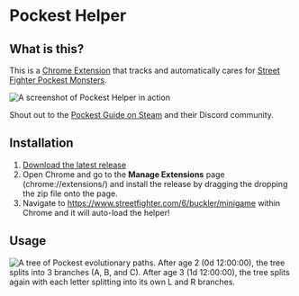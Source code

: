 # Pockest Helper

## What is this?

This is a [Chrome Extension](chrome://extensions/) that tracks and automatically cares for [Street Fighter Pockest Monsters](https://www.streetfighter.com/6/buckler/minigame).

![A screenshot of Pockest Helper in action](https://i.imgur.com/WJaKG8c.jpg)

Shout out to the [Pockest Guide on Steam](https://steamcommunity.com/sharedfiles/filedetails/?id=3003515624) and their Discord community.

## Installation

1. [Download the latest release](https://github.com/folklorelabs/pockest-helper/releases/latest)
2. Open Chrome and go to the **Manage Extensions** page (chrome://extensions/) and install the release by dragging the dropping the zip file onto the page.
3. Navigate to https://www.streetfighter.com/6/buckler/minigame within Chrome and it will auto-load the helper!

## Usage

![A tree of Pockest evolutionary paths. After age 2 (0d 12:00:00), the tree splits into 3 branches (A, B, and C). After age 3 (1d 12:00:00), the tree splits again with each letter splitting into its own L and R branches.](https://steamuserimages-a.akamaihd.net/ugc/2233283241947427052/827EBBB3FA1C8E3B98E94551F18476DF03DE069E/)